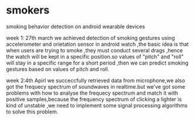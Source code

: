 # smokers
smoking behavior detection on android wearable devices

week 1: 27th march 
we achieved detection of smoking gestures using accelerometer and orietation sensor in android watch ,the basic idea is that when users are trying to smoke ,they must conduct several drags ,hence the watch will be kept in a specific position.so values of "pitch" and "roll" will stay in a specific range for a short period ,then we can predict smoking gestures based on values of pitch and roll.

week 2:4th Apirl
we succeccfully retrieved data from microphone,we also got the frequecy spectrum of soundwaves in realtime.but we've got some problems with how to analyse the frequecy spectrum and match it with positive samples,because the frequency spectrum of clicking a lighter is kind of unstable ,we need to implement some signal processing algorithms to solve this problem.
